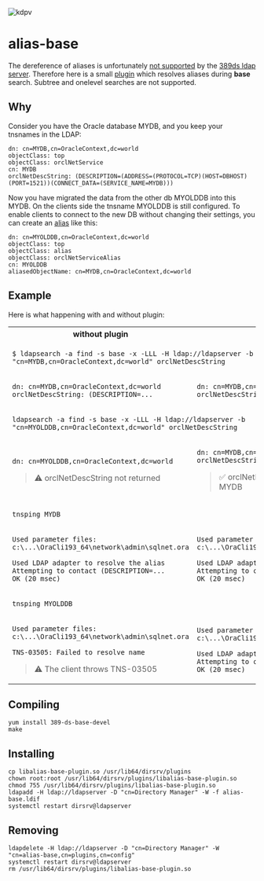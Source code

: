 ![kdpv](https://anile.ch/assets/flachau.jpg)
# alias-base

The dereference of aliases is unfortunately [not supported](https://github.com/389ds/389-ds-base/issues/152) by the [389ds ldap server](https://www.port389.org/). Therefore here is a small [plugin](https://github.com/anilech/alias-base) which resolves aliases during **base** search. Subtree and onelevel searches are not supported.

## Why
Consider you have the Oracle database MYDB, and you keep your tnsnames in the LDAP:

```
dn: cn=MYDB,cn=OracleContext,dc=world
objectClass: top
objectClass: orclNetService
cn: MYDB
orclNetDescString: (DESCRIPTION=(ADDRESS=(PROTOCOL=TCP)(HOST=DBHOST)(PORT=1521))(CONNECT_DATA=(SERVICE_NAME=MYDB)))
```

Now you have migrated the data from the other db MYOLDDB into this MYDB. On the clients side the tnsname MYOLDDB is still configured. To enable clients to connect to the new DB without changing their settings, you can create an [alias](https://www.rfc-editor.org/rfc/rfc4512#section-2.6) like this:

```
dn: cn=MYOLDDB,cn=OracleContext,dc=world
objectClass: top
objectClass: alias
objectClass: orclNetServiceAlias
cn: MYOLDDB
aliasedObjectName: cn=MYDB,cn=OracleContext,dc=world
```

## Example
Here is what happening with and without plugin:

<table>
<tr><th>without plugin<th>with plugin
<tr><td colspan=2>

`$ ldapsearch -a find -s base -x -LLL -H ldap://ldapserver -b "cn=MYDB,cn=OracleContext,dc=world" orclNetDescString`

<tr><td>

```
dn: cn=MYDB,cn=OracleContext,dc=world
orclNetDescString: (DESCRIPTION=...
```

<td>

```
dn: cn=MYDB,cn=OracleContext,dc=world
orclNetDescString: (DESCRIPTION=...
```

<tr><td colspan=2>

`ldapsearch -a find -s base -x -LLL -H ldap://ldapserver -b "cn=MYOLDDB,cn=OracleContext,dc=world" orclNetDescString`

<tr><td>

```
dn: cn=MYOLDDB,cn=OracleContext,dc=world
```
> :warning: orclNetDescString not returned
<td>

```
dn: cn=MYDB,cn=OracleContext,dc=world
orclNetDescString: (DESCRIPTION=...
```
> :white_check_mark: orclNetDescString is here and dn is MYDB
<tr><td colspan=2>

`tnsping MYDB`

<tr><td>

```
Used parameter files:
c:\...\OraCli193_64\network\admin\sqlnet.ora

Used LDAP adapter to resolve the alias
Attempting to contact (DESCRIPTION=...
OK (20 msec)
```

<td>

```
Used parameter files:
c:\...\OraCli193_64\network\admin\sqlnet.ora

Used LDAP adapter to resolve the alias
Attempting to contact (DESCRIPTION=...
OK (20 msec)
```
<tr><td colspan=2>

`tnsping MYOLDDB`

<tr><td>

```
Used parameter files:
c:\...\OraCli193_64\network\admin\sqlnet.ora

TNS-03505: Failed to resolve name
```
> :warning: The client throws TNS-03505
<td>

```
Used parameter files:
c:\...\OraCli193_64\network\admin\sqlnet.ora

Used LDAP adapter to resolve the alias
Attempting to contact (DESCRIPTION=...
OK (20 msec)
```

</table>

## Compiling
```
yum install 389-ds-base-devel
make
```
  
## Installing
```
cp libalias-base-plugin.so /usr/lib64/dirsrv/plugins
chown root:root /usr/lib64/dirsrv/plugins/libalias-base-plugin.so
chmod 755 /usr/lib64/dirsrv/plugins/libalias-base-plugin.so
ldapadd -H ldap://ldapserver -D "cn=Directory Manager" -W -f alias-base.ldif
systemctl restart dirsrv@ldapserver
```

## Removing
```
ldapdelete -H ldap://ldapserver -D "cn=Directory Manager" -W "cn=alias-base,cn=plugins,cn=config"
systemctl restart dirsrv@ldapserver
rm /usr/lib64/dirsrv/plugins/libalias-base-plugin.so
```
